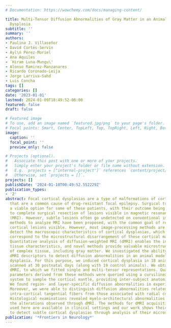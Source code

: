 ```yaml
---
# Documentation: https://wowchemy.com/docs/managing-content/

title: Multi-Tensor Diffusion Abnormalities of Gray Matter in an Animal Model of Cortical
  Dysplasia
subtitle: ''
summary: ''
authors:
- Paulina J. Villaseñor
- David Cortés-Servín
- Ayl\ń Pérez-Moriel
- Ana Aquiles
- ́ Hiram Luna-Mungu\'
- Alonso Ramirez-Manzanares
- Ricardo Coronado-Leija
- Jorge Larriva-Sahd
- Luis Concha
tags: []
categories: []
date: '2023-01-01'
lastmod: 2024-01-09T18:49:52-06:00
featured: false
draft: false

# Featured image
# To use, add an image named `featured.jpg/png` to your page's folder.
# Focal points: Smart, Center, TopLeft, Top, TopRight, Left, Right, BottomLeft, Bottom, BottomRight.
image:
  caption: ''
  focal_point: ''
  preview_only: false

# Projects (optional).
#   Associate this post with one or more of your projects.
#   Simply enter your project's folder or file name without extension.
#   E.g. `projects = ["internal-project"]` references `content/project/deep-learning/index.md`.
#   Otherwise, set `projects = []`.
projects: []
publishDate: '2024-01-10T00:49:52.552229Z'
publication_types:
- '2'
abstract: Focal cortical dysplasias are a type of malformations of cortical development
  that are a common cause of drug-resistant focal epilepsy. Surgical treatment is
  a viable option for some of these patients, with their outcome being highly related
  to complete surgical resection of lesions visible in magnetic resonance imaging
  (MRI). However, subtle lesions often go undetected on conventional imaging. Several
  methods to analyze MRI have been proposed, with the common goal of rendering subtle
  cortical lesions visible. However, most image-processing methods are targeted to
  detect the macroscopic characteristics of cortical dysplasias, which do not always
  correspond to the microstructural disarrangement of these cortical malformations.
  Quantitative analysis of diffusion-weighted MRI (dMRI) enables the inference of
  tissue characteristics, and novel methods provide valuable microstructural features
  of complex tissue, including gray matter. We investigated the ability of advanced
  dMRI descriptors to detect diffusion abnormalities in an animal model of cortical
  dysplasia. For this purpose, we induced cortical dysplasia in 18 animals that were
  scanned at 30 postnatal days (along with 19 control animals). We obtained multi-shell
  dMRI, to which we fitted single and multi-tensor representations. Quantitative dMRI
  parameters derived from these methods were queried using a curvilinear coordinate
  system to sample the cortical mantle, providing inter-subject anatomical correspondence.
  We found region- and layer-specific diffusion abnormalities in experimental animals.
  Moreover, we were able to distinguish diffusion abnormalities related to altered
  intra-cortical tangential fibers from those associated with radial cortical fibers.
  Histological examinations revealed myelo-architectural abnormalities that explain
  the alterations observed through dMRI. The methods for dMRI acquisition and analysis
  used here are available in clinical settings and our work shows their clinical relevance
  to detect subtle cortical dysplasias through analysis of their microstructural properties.
publication: '*Frontiers in Neurology*'
---
```

